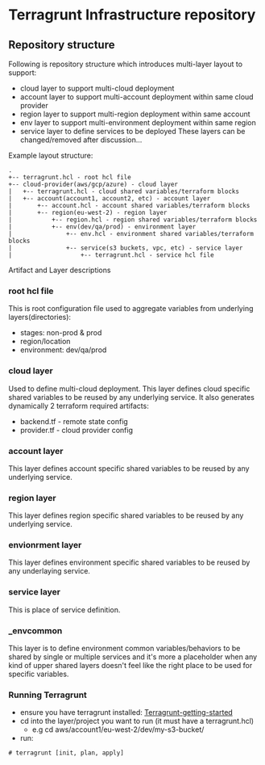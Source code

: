 # Terragrunt Infrastructure repository
  

## Repository structure
Following is repository structure which introduces multi-layer layout to support:
- cloud layer to support multi-cloud deployment
- account layer to support multi-account deployment within same cloud provider
- region layer to support multi-region deployment within same account
- env layer to support multi-environment deployment within same region
- service layer to define services to be deployed
  These layers can be changed/removed after discussion...

Example layout structure:
```
.
+-- terragrunt.hcl - root hcl file
+-- cloud-provider(aws/gcp/azure) - cloud layer
|   +-- terragrunt.hcl - cloud shared variables/terraform blocks
|   +-- account(account1, account2, etc) - account layer
|       +-- account.hcl - account shared variables/terraform blocks
|       +-- region(eu-west-2) - region layer
| 		    +-- region.hcl - region shared variables/terraform blocks
|           +-- env(dev/qa/prod) - environment layer
|               +-- env.hcl - environment shared variables/terraform blocks
|         		+-- service(s3 buckets, vpc, etc) - service layer
|          		    +-- terragrunt.hcl - service hcl file
```

Artifact and Layer descriptions
### root hcl file

This is root configuration file used to aggregate variables from underlying layers(directories):
- stages: non-prod & prod
- region/location
- environment: dev/qa/prod

### cloud layer
Used to define multi-cloud deployment.
This layer defines cloud specific shared variables to be reused by any underlying service.
It also generates dynamically 2 terraform required artifacts:
- backend.tf - remote state config
- provider.tf - cloud provider config


### account layer
This layer defines account specific shared variables to be reused by any underlying service.

### region layer
This layer defines region specific shared variables to be reused by any underlying service.

### envionrment layer
This layer defines environment specific shared variables to be reused by any underlaying service.

### service layer
This is place of service definition.


### _envcommon
This layer is to define environment common variables/behaviors to be shared by single or multiple services and it's 
more a placeholder when any kind of upper shared layers doesn't feel like the right place to be used for specific 
variables.


### Running Terragrunt

- ensure you have terragrunt installed: [Terragrunt-getting-started](https://terragrunt.gruntwork.io/docs/getting-started/install/)
- cd into the layer/project you want to run (it must have a terragrunt.hcl)
  - e.g cd aws/account1/eu-west-2/dev/my-s3-bucket/
- run:

```buildoutcfg
# terragrunt [init, plan, apply]
```


